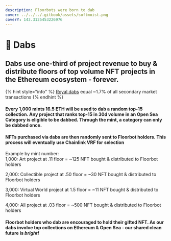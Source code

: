 ```yaml
---
description: Floorbots were born to dab
cover: ../../../.gitbook/assets/softmoist.png
coverY: 143.3125453226976
---
```


# 🧼 Dabs

## Dabs use one-third of project revenue to buy & distribute floors of top volume NFT projects in the Ethereum ecosystem - forever.

{% hint style="info" %}
[Royal dabs](royal-dabs.md) equal \~1.7% of all secondary market transactions
{% endhint %}

#### Every 1,000 mints 16.5 ETH will be used to dab a random top-15 collection. Any project that ranks top-15 in 30d volume in an Open Sea Category is eligible to be dabbed. Through the mint, a category can only be dabbed once.

#### NFTs purchased via dabs are then randomly sent to Floorbot holders. This process will eventually use Chainlink VRF for selection

Example by mint number:\
1,000: Art project at .11 floor = \~125 NFT bought & distributed to Floorbot holders

2,000: Collectible project at .50 floor = \~30 NFT bought & distributed to Floorbot holders

3,000: Virtual World project at 1.5 floor = \~11 NFT bought & distributed to Floorbot holders

4,000: All project at .03 floor = \~500 NFT bought & distributed to Floorbot holders

#### Floorbot holders who dab are encouraged to hold their gifted NFT. As our dabs involve top collections on Ethereum & Open Sea - our shared clean future is _bright!_
